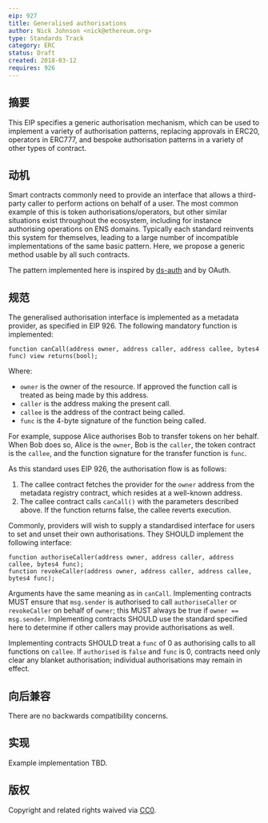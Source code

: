 ```yaml
---
eip: 927
title: Generalised authorisations
author: Nick Johnson <nick@ethereum.org>
type: Standards Track
category: ERC
status: Draft
created: 2018-03-12
requires: 926
---
```

    
## 摘要
This EIP specifies a generic authorisation mechanism, which can be used to implement a variety of authorisation patterns, replacing approvals in ERC20, operators in ERC777, and bespoke authorisation patterns in a variety of other types of contract.

## 动机
Smart contracts commonly need to provide an interface that allows a third-party caller to perform actions on behalf of a user. The most common example of this is token authorisations/operators, but other similar situations exist throughout the ecosystem, including for instance authorising operations on ENS domains. Typically each standard reinvents this system for themselves, leading to a large number of incompatible implementations of the same basic pattern. Here, we propose a generic method usable by all such contracts.

The pattern implemented here is inspired by [ds-auth](https://github.com/dapphub/ds-auth) and by OAuth.

## 规范
The generalised authorisation interface is implemented as a metadata provider, as specified in EIP 926. The following mandatory function is implemented:

```
function canCall(address owner, address caller, address callee, bytes4 func) view returns(bool);
```

Where:
 - `owner` is the owner of the resource. If approved the function call is treated as being made by this address.
 - `caller` is the address making the present call.
 - `callee` is the address of the contract being called.
 - `func` is the 4-byte signature of the function being called.

For example, suppose Alice authorises Bob to transfer tokens on her behalf. When Bob does so, Alice is the `owner`, Bob is the `caller`, the token contract is the `callee`, and the function signature for the transfer function is `func`.

As this standard uses EIP 926, the authorisation flow is as follows:

 1. The callee contract fetches the provider for the `owner` address from the metadata registry contract, which resides at a well-known address.
 2. The callee contract calls `canCall()` with the parameters described above. If the function returns false, the callee reverts execution.

Commonly, providers will wish to supply a standardised interface for users to set and unset their own authorisations. They SHOULD implement the following interface:

```
function authoriseCaller(address owner, address caller, address callee, bytes4 func);
function revokeCaller(address owner, address caller, address callee, bytes4 func);
```

Arguments have the same meaning as in `canCall`. Implementing contracts MUST ensure that `msg.sender` is authorised to call `authoriseCaller` or `revokeCaller` on behalf of `owner`; this MUST always be true if `owner == msg.sender`. Implementing contracts SHOULD use the standard specified here to determine if other callers may provide authorisations as well.

Implementing contracts SHOULD treat a `func` of 0 as authorising calls to all functions on `callee`. If `authorised` is `false` and `func` is 0, contracts need only clear any blanket authorisation; individual authorisations may remain in effect.

## 向后兼容
There are no backwards compatibility concerns.

## 实现
Example implementation TBD.

## 版权
Copyright and related rights waived via [CC0](https://creativecommons.org/publicdomain/zero/1.0/).
